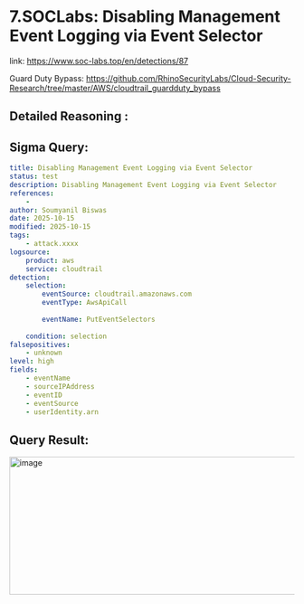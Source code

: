 # 7.SOCLabs: Disabling Management Event Logging via Event Selector

link: https://www.soc-labs.top/en/detections/87

Guard Duty Bypass: https://github.com/RhinoSecurityLabs/Cloud-Security-Research/tree/master/AWS/cloudtrail_guardduty_bypass

## Detailed Reasoning :


## Sigma Query:

```yaml
title: Disabling Management Event Logging via Event Selector
status: test
description: Disabling Management Event Logging via Event Selector
references:
    - 
author: Soumyanil Biswas
date: 2025-10-15
modified: 2025-10-15
tags:
    - attack.xxxx
logsource:
    product: aws
    service: cloudtrail
detection:
    selection:
        eventSource: cloudtrail.amazonaws.com
        eventType: AwsApiCall
        
        eventName: PutEventSelectors
        
    condition: selection 
falsepositives:
    - unknown
level: high
fields:
    - eventName
    - sourceIPAddress
    - eventID
    - eventSource
    - userIdentity.arn
```

## Query Result:

<img width="1953" height="244" alt="image" src="https://github.com/user-attachments/assets/9b6e0506-b791-4d33-839a-1b6aa781ebe8" />




